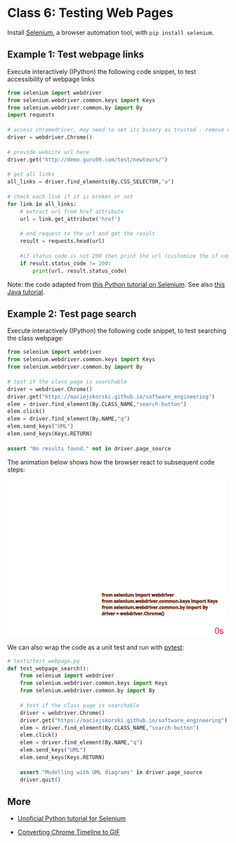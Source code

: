 # Class 6: Testing Web Pages

Install [Selenium](https://www.selenium.dev/), a browser automation tool, with `pip install selenium`. 

## Example 1: Test webpage links

Execute interactively (IPython) the following code snippet, to test accessibility of webpage links
```python
from selenium import webdriver
from selenium.webdriver.common.keys import Keys 
from selenium.webdriver.common.by import By
import requests

# access chromedriver, may need to set its binary as trusted - remove quarantine attribute on MacOS
driver = webdriver.Chrome()

# provide website url here
driver.get("http://demo.guru99.com/test/newtours/")

# get all links
all_links = driver.find_elements(By.CSS_SELECTOR,"a")

# check each link if it is broken or not
for link in all_links:
    # extract url from href attribute
    url = link.get_attribute('href')

    # end request to the url and get the result
    result = requests.head(url)

    #if status code is not 200 then print the url (customize the if condition according to the need)
    if result.status_code != 200:
        print(url, result.status_code)
```
Note: the code adapted from [this Python tutorial on Selenium](https://www.educative.io/answers/how-to-find-all-broken-links-using-selenium-webdriver-in-python).
See also [this Java tutorial](https://www.guru99.com/find-broken-links-selenium-webdriver.html).

## Example 2: Test page search

Execute interactively (IPython) the following code snippet, to test searching the class webpage:
```python
from selenium import webdriver
from selenium.webdriver.common.keys import Keys 
from selenium.webdriver.common.by import By

# test if the class page is searchable
driver = webdriver.Chrome()
driver.get("https://maciejskorski.github.io/software_engineering")
elem = driver.find_element(By.CLASS_NAME,"search-button")
elem.click()
elem = driver.find_element(By.NAME,"q")
elem.send_keys("UML")
elem.send_keys(Keys.RETURN)

assert "No results found." not in driver.page_source
```

The animation below shows how the browser react to subsequent code steps:

![selenium_showcase](figures/selenium_showcase_comments.gif)

We can also wrap the code as a unit test and run with [pytest](https://pytest.org):
```python
# tests/test_webpage.py
def test_webpage_search():
    from selenium import webdriver
    from selenium.webdriver.common.keys import Keys 
    from selenium.webdriver.common.by import By

    # test if the class page is searchable
    driver = webdriver.Chrome()
    driver.get("https://maciejskorski.github.io/software_engineering")
    elem = driver.find_element(By.CLASS_NAME,"search-button")
    elem.click()
    elem = driver.find_element(By.NAME,"q")
    elem.send_keys("UML")
    elem.send_keys(Keys.RETURN)

    assert "Modelling with UML diagrams" in driver.page_source
    driver.quit()
```


## More

* [Unoficial Python tutorial for Selenium](https://selenium-python.readthedocs.io/)

* [Converting Chrome Timeline to GIF](https://hospodarets.com/demos/chrome-timeline-to-gif/)
